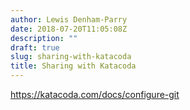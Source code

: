 ```yaml
---
author: Lewis Denham-Parry
date: 2018-07-20T11:05:08Z
description: ""
draft: true
slug: sharing-with-katacoda
title: Sharing with Katacoda
---
```


https://katacoda.com/docs/configure-git
